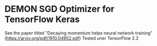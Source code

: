 # DEMON SGD Optimizer for TensorFlow Keras
See the paper titled "Decaying momentum helps neural network training" (https://arxiv.org/pdf/1910.04952.pdf)
Tested uner TensorFlow 2.2
